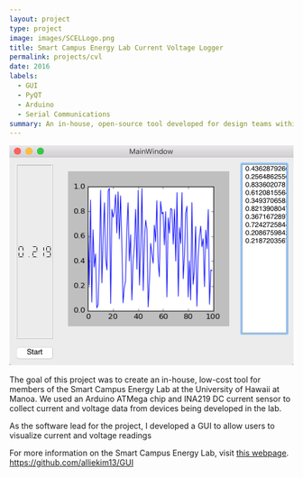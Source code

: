 ```yaml
---
layout: project
type: project
image: images/SCELLogo.png
title: Smart Campus Energy Lab Current Voltage Logger
permalink: projects/cvl
date: 2016
labels:
  - GUI
  - PyQT
  - Arduino
  - Serial Communications
summary: An in-house, open-source tool developed for design teams within the Smart Campus Energy Lab.
---
```


<img class="ui medium right floated rounded image" src="../images/AKSCELCVLScreenshot.png">

The goal of this project was to create an in-house, low-cost tool for members of the Smart Campus Energy Lab at the University of Hawaii at Manoa. We used an Arduino ATMega chip and INA219 DC current sensor to collect current and voltage data from devices being developed in the lab. 

As the software lead for the project, I developed a GUI to allow users to visualize current and voltage readings 

For more information on the Smart Campus Energy Lab, visit [this webpage](http://scel-hawaii.org/).
https://github.com/alliekim13/GUI
